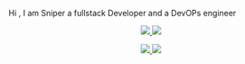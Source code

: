 <p>Hi , I am Sniper a fullstack Developer and a DevOPs engineer <p/>
<p align="center">
  <a href="https://skillicons.dev">
    <img src="https://skillicons.dev/icons?i=js,html,css,java,docker,jquery, " />
    <img src="https://skillicons.dev/icons?i=aws,github,gitlab,idea,springboot," />  
  </a>
</p>

<p align="center">
  <a href="https://skillicons.dev">
    <img src="https://skillicons.dev/icons?i=kubernetes,linux,maven,mysql,ts,cpp," />
    <img src="https://skillicons.dev/icons?i=vscode,jenkins,git,angular," />
    
  </a>
</p>

